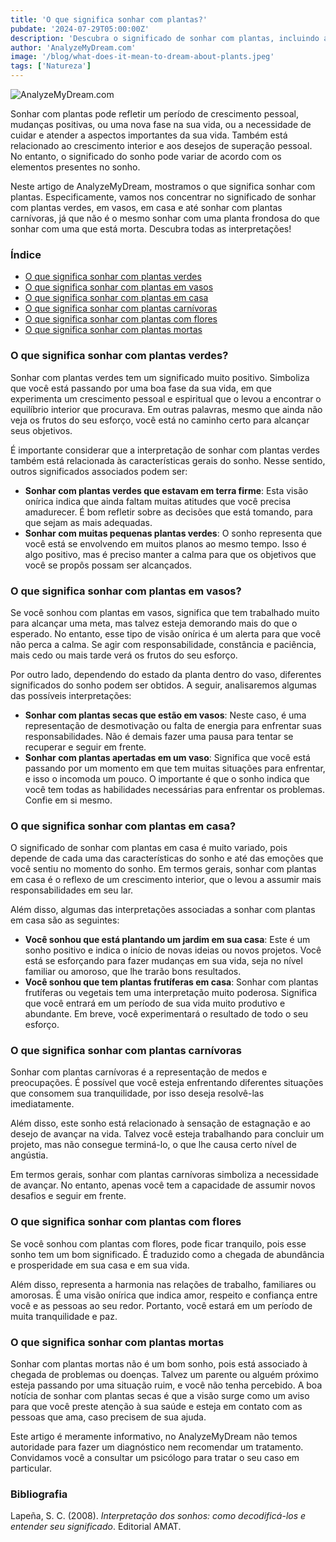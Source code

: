 ```yaml
---
title: 'O que significa sonhar com plantas?'
pubdate: '2024-07-29T05:00:00Z'
description: 'Descubra o significado de sonhar com plantas, incluindo as interpretações de plantas verdes, plantas em vasos, plantas de interior, plantas carnívoras, plantas com flores e plantas mortas.'
author: 'AnalyzeMyDream.com'
image: '/blog/what-does-it-mean-to-dream-about-plants.jpeg'
tags: ['Natureza']
---
```


![AnalyzeMyDream.com](/blog/what-does-it-mean-to-dream-about-plants.jpeg)

Sonhar com plantas pode refletir um período de crescimento pessoal, mudanças positivas, ou uma nova fase na sua vida, ou a necessidade de cuidar e atender a aspectos importantes da sua vida. Também está relacionado ao crescimento interior e aos desejos de superação pessoal. No entanto, o significado do sonho pode variar de acordo com os elementos presentes no sonho.

Neste artigo de AnalyzeMyDream, mostramos o que significa sonhar com plantas. Especificamente, vamos nos concentrar no significado de sonhar com plantas verdes, em vasos, em casa e até sonhar com plantas carnívoras, já que não é o mesmo sonhar com uma planta frondosa do que sonhar com uma que está morta. Descubra todas as interpretações!

### Índice

- [O que significa sonhar com plantas verdes](#o-que-significa-sonhar-com-plantas-verdes)
- [O que significa sonhar com plantas em vasos](#o-que-significa-sonhar-com-plantas-em-vasos)
- [O que significa sonhar com plantas em casa](#o-que-significa-sonhar-com-plantas-em-casa)
- [O que significa sonhar com plantas carnívoras](#o-que-significa-sonhar-com-plantas-carnívoras)
- [O que significa sonhar com plantas com flores](#o-que-significa-sonhar-com-plantas-com-flores)
- [O que significa sonhar com plantas mortas](#o-que-significa-sonhar-com-plantas-mortas)

### O que significa sonhar com plantas verdes?

Sonhar com plantas verdes tem um significado muito positivo. Simboliza que você está passando por uma boa fase da sua vida, em que experimenta um crescimento pessoal e espiritual que o levou a encontrar o equilíbrio interior que procurava. Em outras palavras, mesmo que ainda não veja os frutos do seu esforço, você está no caminho certo para alcançar seus objetivos.

É importante considerar que a interpretação de sonhar com plantas verdes também está relacionada às características gerais do sonho. Nesse sentido, outros significados associados podem ser:

- **Sonhar com plantas verdes que estavam em terra firme**: Esta visão onírica indica que ainda faltam muitas atitudes que você precisa amadurecer. É bom refletir sobre as decisões que está tomando, para que sejam as mais adequadas.
- **Sonhar com muitas pequenas plantas verdes**: O sonho representa que você está se envolvendo em muitos planos ao mesmo tempo. Isso é algo positivo, mas é preciso manter a calma para que os objetivos que você se propôs possam ser alcançados.

### O que significa sonhar com plantas em vasos?

Se você sonhou com plantas em vasos, significa que tem trabalhado muito para alcançar uma meta, mas talvez esteja demorando mais do que o esperado. No entanto, esse tipo de visão onírica é um alerta para que você não perca a calma. Se agir com responsabilidade, constância e paciência, mais cedo ou mais tarde verá os frutos do seu esforço.

Por outro lado, dependendo do estado da planta dentro do vaso, diferentes significados do sonho podem ser obtidos. A seguir, analisaremos algumas das possíveis interpretações:

- **Sonhar com plantas secas que estão em vasos**: Neste caso, é uma representação de desmotivação ou falta de energia para enfrentar suas responsabilidades. Não é demais fazer uma pausa para tentar se recuperar e seguir em frente.
- **Sonhar com plantas apertadas em um vaso**: Significa que você está passando por um momento em que tem muitas situações para enfrentar, e isso o incomoda um pouco. O importante é que o sonho indica que você tem todas as habilidades necessárias para enfrentar os problemas. Confie em si mesmo.

### O que significa sonhar com plantas em casa?

O significado de sonhar com plantas em casa é muito variado, pois depende de cada uma das características do sonho e até das emoções que você sentiu no momento do sonho. Em termos gerais, sonhar com plantas em casa é o reflexo de um crescimento interior, que o levou a assumir mais responsabilidades em seu lar.

Além disso, algumas das interpretações associadas a sonhar com plantas em casa são as seguintes:

- **Você sonhou que está plantando um jardim em sua casa**: Este é um sonho positivo e indica o início de novas ideias ou novos projetos. Você está se esforçando para fazer mudanças em sua vida, seja no nível familiar ou amoroso, que lhe trarão bons resultados.
- **Você sonhou que tem plantas frutíferas em casa**: Sonhar com plantas frutíferas ou vegetais tem uma interpretação muito poderosa. Significa que você entrará em um período de sua vida muito produtivo e abundante. Em breve, você experimentará o resultado de todo o seu esforço.

### O que significa sonhar com plantas carnívoras

Sonhar com plantas carnívoras é a representação de medos e preocupações. É possível que você esteja enfrentando diferentes situações que consomem sua tranquilidade, por isso deseja resolvê-las imediatamente.

Além disso, este sonho está relacionado à sensação de estagnação e ao desejo de avançar na vida. Talvez você esteja trabalhando para concluir um projeto, mas não consegue terminá-lo, o que lhe causa certo nível de angústia.

Em termos gerais, sonhar com plantas carnívoras simboliza a necessidade de avançar. No entanto, apenas você tem a capacidade de assumir novos desafios e seguir em frente.

### O que significa sonhar com plantas com flores

Se você sonhou com plantas com flores, pode ficar tranquilo, pois esse sonho tem um bom significado. É traduzido como a chegada de abundância e prosperidade em sua casa e em sua vida.

Além disso, representa a harmonia nas relações de trabalho, familiares ou amorosas. É uma visão onírica que indica amor, respeito e confiança entre você e as pessoas ao seu redor. Portanto, você estará em um período de muita tranquilidade e paz.

### O que significa sonhar com plantas mortas

Sonhar com plantas mortas não é um bom sonho, pois está associado à chegada de problemas ou doenças. Talvez um parente ou alguém próximo esteja passando por uma situação ruim, e você não tenha percebido. A boa notícia de sonhar com plantas secas é que a visão surge como um aviso para que você preste atenção à sua saúde e esteja em contato com as pessoas que ama, caso precisem de sua ajuda.

Este artigo é meramente informativo, no AnalyzeMyDream não temos autoridade para fazer um diagnóstico nem recomendar um tratamento. Convidamos você a consultar um psicólogo para tratar o seu caso em particular.

### Bibliografia

Lapeña, S. C. (2008). *Interpretação dos sonhos: como decodificá-los e entender seu significado*. Editorial AMAT.

